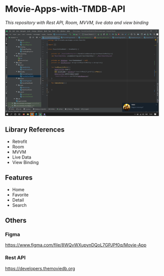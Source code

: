 # Movie-Apps-with-TMDB-API
 _This repository with Rest API, Room, MVVM, live data and view binding_

![alt text](https://raw.githubusercontent.com/irsyadabdillah/Movie-Apps-with-TMDB-API/master/asset/file%201.png)

## Library References

- Retrofit
- Room
- MVVM
- Live Data
- View Binding

## Features

- Home
- Favorite
- Detail
- Search

## Others
### Figma
https://www.figma.com/file/8WQvWXupynDQoL7GPJPf0q/Movie-App
### Rest API
https://developers.themoviedb.org
